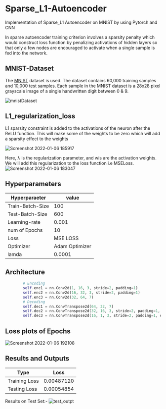 # Sparse_L1-Autoencoder
Implementation of Sparse_L1 Autoencoder on MNIST by using Pytorch and CNN

In sparse autoencoder training criterion involves a sparsity penalty which would construct loss function by penalizing activations of hidden layers so that only a few nodes are encouraged to activate when a single sample is fed into the network.



## MNIST-Dataset
The [MNIST](http://yann.lecun.com/exdb/mnist/) dataset is used. The dataset contains 60,000 training samples and 10,000 test samples. Each sample in the MNIST dataset is a 28x28 pixel grayscale image of a single handwritten digit between 0 & 9.

 

![mnistDataset](https://user-images.githubusercontent.com/83291620/148073577-ac3e4e3d-382a-4616-be4e-48e72a0aaf88.png)

## L1_regularization_loss
L1 sparsity constraint is added to the activations of the neuron after the ReLU function. This will make some of the weights to be zero which will add a sparsity effect to the weights

![Screenshot 2022-01-06 185917](https://user-images.githubusercontent.com/87975841/148390492-43342f5b-8bb5-429d-bdd1-6a06b2bf7e2f.png)

Here, λ is the regularization parameter, and wis are the activation weights. We will add this regularization to the loss function i.e MSELoss.
![Screenshot 2022-01-06 183047](https://user-images.githubusercontent.com/87975841/148390451-d9bcdb02-3861-4df9-9e21-b05536a3d9b3.png)

## Hyperparameters

| Hyperparaeter  |value          |           
| -------------  | ------------- |     
|Train-Batch-Size| 100           |
|Test-Batch-Size | 600           |
| Learning-rate  | 0.001         |
| num of Epochs  | 10            |
|  Loss          | MSE LOSS      |
|  Optimizer     | Adam Optimizer|
|lamda         | 0.0001         |


## Architecture 

```   python
        # Encoding 
        self.enc1 = nn.Conv2d(1, 16, 3, stride=2, padding=1)
        self.enc2 = nn.Conv2d(16, 32, 3, stride=2, padding=1)
        self.enc3 = nn.Conv2d(32, 64, 7)
        # Decoding
        self.dec1 = nn.ConvTranspose2d(64, 32, 7)
        self.dec2 = nn.ConvTranspose2d(32, 16, 3, stride=2, padding=1, output_padding=1)
        self.dec3 = nn.ConvTranspose2d(16, 1, 3, stride=2, padding=1, output_padding=1)
 ```

## Loss plots of Epochs
![Screenshot 2022-01-06 192108](https://user-images.githubusercontent.com/87975841/148393108-14b71d11-110f-4d31-9107-99f6ca2de0e8.png)


## Results and Outputs

   |Type            |Loss           |           
   | -------------  | ------------- |     
   |Training Loss   | 0.00487120    |
   |Testing Loss    | 0.00054854    |
   
   
Results on Test Set:-
![test_outpt](https://user-images.githubusercontent.com/87975841/148391659-5455561c-9879-4331-9af5-2aaf0c29f7e9.png)




